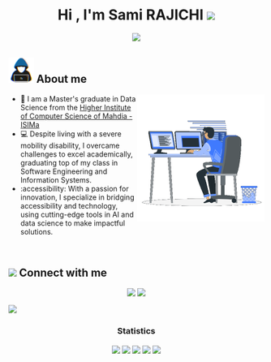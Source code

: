 <h1 align="center">Hi , I'm Sami RAJICHI <img src="https://media.giphy.com/media/hvRJCLFzcasrR4ia7z/giphy.gif" width="35"></h1>
<p align="center">
  <a href="https://github.com/DenverCoder1/readme-typing-svg"><img src="https://readme-typing-svg.herokuapp.com?font=lato&size=25&duration=5000&color=F7BB3F&center=true&lines=Computer+Science+Graduate;Generative+AI+Enthusiast;Data+Scientist;Dynamic+and+detail-oriented"></a>
</p>

## <picture> <img src = "https://github.com/sami-rajichi/sami-rajichi/blob/main/Images/about_me.gif?raw=true" width = 50px>  </picture> About me

<picture> <img align="right" src="https://github.com/sami-rajichi/sami-rajichi/blob/main/Images/Right_Side.gif?raw=true" width = 250px></picture>

- :school: I am a Master's graduate in Data Science from the [Higher Institute of Computer Science of Mahdia - ISIMa](https://isima.rnu.tn)
- 💻 Despite living with a severe mobility disability, I overcame challenges to excel academically, graduating top of my class in Software Engineering and Information Systems.
- :accessibility: With a passion for innovation, I specialize in bridging accessibility and technology, using cutting-edge tools in AI and data science to make impactful solutions.
<br>

## <picture> <img src="https://github.com/7oSkaaa/7oSkaaa/blob/main/Images/Connect-with-me.gif?raw=true" width="100px"> </picture> Connect with me
<p align="center">
    <a href="mailto:semi.rajichi@gmail.com" title="Gmail"><img src="https://img.shields.io/badge/gmail-%23F05033.svg?style=for-the-badge&logo=gmail&logoColor=white"/></a>  
    <a href="https://www.linkedin.com/in/sami-rajichi/" title="LinkedIn"><img src="https://img.shields.io/badge/linkedin-%230077B5.svg?style=for-the-badge&logo=linkedin&logoColor=white"/></a>  
</p>

<img src="https://user-images.githubusercontent.com/73097560/115834477-dbab4500-a447-11eb-908a-139a6edaec5c.gif"><h3 align="center">Statistics</h3>
<div align="center">
<img align="center" src="http://github-profile-summary-cards.vercel.app/api/cards/stats?username=sami-rajichi&theme=2077" height="180em" />
<img align="center" src="http://github-profile-summary-cards.vercel.app/api/cards/most-commit-language?username=sami-rajichi&theme=2077" height="180em" />
<img align="center" src="http://github-profile-summary-cards.vercel.app/api/cards/repos-per-language?username=sami-rajichi&theme=2077" height="180em" />
<img align="center" src="http://github-profile-summary-cards.vercel.app/api/cards/productive-time?username=sami-rajichi&theme=2077" height="180em" />
<img align="center" src="http://github-profile-summary-cards.vercel.app/api/cards/profile-details?username=sami-rajichi&theme=2077" height="180em" />
</div>
